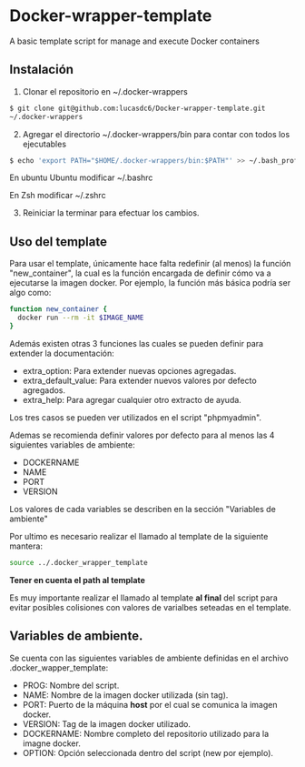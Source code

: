 # Docker-wrapper-template
A basic template script for manage and execute Docker containers

## Instalación

1. Clonar el repositorio en ~/.docker-wrappers
```bash
$ git clone git@github.com:lucasdc6/Docker-wrapper-template.git
~/.docker-wrappers
```

2. Agregar el directorio ~/.docker-wrappers/bin para contar con todos los ejecutables
```bash
$ echo 'export PATH="$HOME/.docker-wrappers/bin:$PATH"' >> ~/.bash_profile
```

En ubuntu Ubuntu modificar ~/.bashrc

En Zsh modificar ~/.zshrc

3. Reiniciar la terminar para efectuar los cambios.

## Uso del template

Para usar el template, únicamente hace falta redefinir (al menos) la función
"new_container", la cual es la función encargada de definir cómo va a ejecutarse
la imagen docker. Por ejemplo, la función más básica podría ser algo como:

```bash
function new_container {
  docker run --rm -it $IMAGE_NAME
}
```

Además existen otras 3 funciones las cuales se pueden definir para extender la
documentación:

  * extra_option: Para extender nuevas opciones agregadas.
  * extra_default_value: Para extender nuevos valores por defecto agregados.
  * extra_help: Para agregar cualquier otro extracto de ayuda.

Los tres casos se pueden ver utilizados en el script "phpmyadmin".

Ademas se recomienda definir valores por defecto para al menos las 4 siguientes
variables de ambiente:
  * DOCKERNAME
  * NAME
  * PORT
  * VERSION

Los valores de cada variables se describen en la sección "Variables de ambiente"

Por ultimo es necesario realizar el llamado al template de la siguiente mantera:

```bash
source ../.docker_wrapper_template
```

__Tener en cuenta el path al template__

Es muy importante realizar el llamado al template **al final** del script para
evitar posibles colisiones con valores de varialbes seteadas en el template.

## Variables de ambiente.

Se cuenta con las siguientes variables de ambiente definidas en el archivo
.docker_wapper_template:

  * PROG: Nombre del script.
  * NAME: Nombre de la imagen docker utilizada (sin tag).
  * PORT: Puerto de la máquina **host** por el cual se comunica la imagen docker.
  * VERSION: Tag de la imagen docker utilizado.
  * DOCKERNAME: Nombre completo del repositorio utilizado para la imagne docker.
  * OPTION: Opción seleccionada dentro del script (new por ejemplo).
